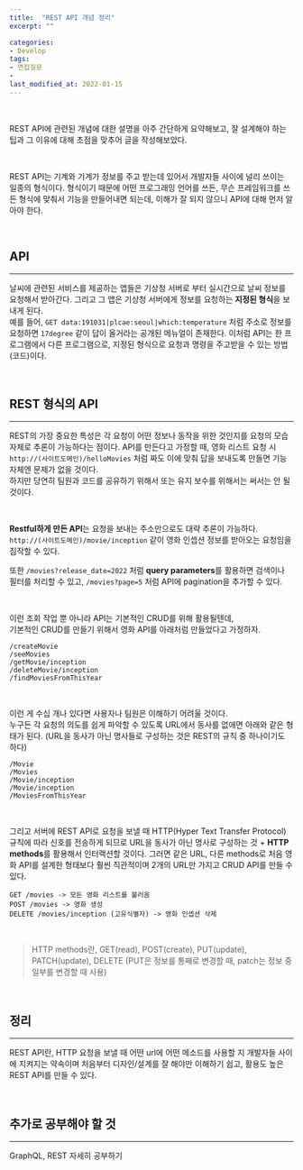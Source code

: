 ```yaml
---
title:  "REST API 개념 정리"
excerpt: ""

categories:
- Develop
tags:
- 면접질문
- 
last_modified_at: 2022-01-15
---
```


<br>

REST API에 관련된 개념에 대한 설명을 아주 간단하게 요약해보고, 잘 설계해야 하는 팁과 그 이유에 대해 초점을 맞추어 글을 작성해보았다. 

<br>

REST API는 기계와 기계가 정보를 주고 받는데 있어서 개발자들 사이에 널리 쓰이는 일종의 형식이다. 형식이기 때문에 어떤 프로그래밍 언어를 쓰든, 무슨 프레임워크를 쓰든 형식에 맞춰서 기능을 만들어내면 되는데, 이해가 잘 되지 않으니 API에 대해 먼저 알아야 한다.

<br>

## API
---
날씨에 관련된 서비스를 제공하는 앱들은 기상청 서버로 부터 실시간으로 날씨 정보를 요청해서 받아간다. 그리고 그 앱은 기상청 서버에게 정보를 요청하는 **지정된 형식**을 보내게 된다. <br>
예를 들어, `GET data:191031|plcae:seoul|which:temperature` 처럼 주소로 정보를 요청하면 `17degree` 같이 답이 올거라는 공개된 메뉴얼이 존재한다.
이처럼 API는 한 프로그램에서 다른 프로그램으로, 지정된 형식으로 요청과 명령을 주고받을 수 있는 방법(코드)이다.

<br>

## REST 형식의 API
---
REST의 가장 중요한 특성은 각 요청이 어떤 정보나 동작을 위한 것인지를 요청의 모습 자체로 추론이 가능하다는 점이다. API를 만든다고 가정할 때, 영화 리스트 요청 시 `http://(사이트도메인)/helloMovies` 처럼 짜도 이에 맞춰 답을 보내도록 만들면 기능 자체엔 문제가 없을 것이다. <br> 하지만 당연히 팀원과 코드를 공유하기 위해서 또는 유지 보수를 위해서는 써서는 안 될 것이다.

<br>

**Restful하게 만든 API**는 요청을 보내는 주소만으로도 대략 추론이 가능하다. 
`http://(사이트도메인)/movie/inception` 같이 영화 인셉션 정보를 받아오는 요청임을 짐작할 수 있다. 

또한 `/movies?release_date=2022` 처럼 **query parameters**를 활용하면 검색이나 필터를 처리할 수 있고, `/movies?page=5` 처럼 API에 pagination을 추가할 수 있다.

<br>

이런 조회 작업 뿐 아니라 API는 기본적인 CRUD를 위해 활용될텐데,  
기본적인 CRUD를 만들기 위해서 영화 API를 아래처럼 만들었다고 가정하자.
```
/createMovie
/seeMovies
/getMovie/inception
/deleteMovie/inception
/findMoviesFromThisYear 
``` 

<br>

이런 게 수십 개나 있다면 사용자나 팀원은 이해하기 어려울 것이다. <br> 
누구든 각 요청의 의도를 쉽게 파악할 수 있도록 URL에서 동사를 없애면 아래와 같은 형태가 된다. (URL을 동사가 아닌 명사들로 구성하는 것은 REST의 규칙 중 하나이기도 하다)
```
/Movie
/Movies
/Movie/inception
/Movie/inception
/MoviesFromThisYear 
```

<br>

그리고 서버에 REST API로 요청을 보낼 때 HTTP(Hyper Text Transfer Protocol) 규칙에 따라 신호를 전송하게 되므로 URL을 동사가 아닌 명사로 구성하는 것 + **HTTP methods**를 활용해서 인터랙션할 것이다. 그러면 같은 URL, 다른 methods로 처음 영화 API를 설계한 형태보다 훨씬 직관적이며 2개의 URL만 가지고 CRUD API를 만들 수 있다.

```
GET /movies -> 모든 영화 리스트를 불러옴
POST /movies -> 영화 생성
DELETE /movies/inception (고유식별자) -> 영화 인셉션 삭제
```

<br>


> HTTP methods란, GET(read), POST(create), PUT(update), PATCH(update), DELETE (PUT은 정보를 통째로 변경할 때, patch는 정보 중 일부를 변경할 때 사용) 

<br>

## 정리
---
REST API란, HTTP 요청을 보낼 때 어떤 url에 어떤 메소드를 사용할 지 개발자들 사이에 지켜지는 약속이며 처음부터 디자인/설계를 잘 해야만 이해하기 쉽고, 활용도 높은 REST API를 만들 수 있다.

<br>

## 추가로 공부해야 할 것
---
GraphQL, REST 자세히 공부하기